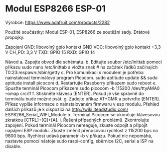 # Modul ESP8266 ESP-01

Výrobce: https://www.adafruit.com/products/2282

Použité součástky:
Modul ESP-01, ESP8266 ze soutěžní sady. Drátové propojky. 

Zapojení
    GND: libovolný gpio kontakt GND   	VCC: libovolný gpio kontakt +3,3 V
    CH_PD: 3,3 V               		 	TXD: GPIO 15
    RXD: GPIO 14

Návod
a.	Zapojte obvod dle schématu.
b.	Editujte soubor /etc/inittab pomocí příkazu sudo nano /etc/inittab a vložte znak # na začátek řádků začínajích T0:23:respawn:/sbin/getty
c.	Pro komunikaci s modulem je potřeba nainstalovat terminálový program Picocom.
sudo aptitude update && sudo aptitude install picocom
d.	Restartujte Raspberry příkazem sudo reboot
e.	Spusťte terminál Picocom příkazem sudo picocom -b 115200 /dev/ttyAMA0 –omap crcrlf
f.	Stiskněte klávesu [ENTER]. Pokud je vše správně do terminálu bude možné psát.
g.	Zadejte příkaz AT+GMR a potvrďte [ENTER]. Příkaz vypíše informace o nainstalovaném
firmwaru v esp modulu. Přehled dalších příkazů
 je k dispozici na http://wiki.iteadstudio.com/
ESP8266_Serial_WIFI_Module
h.	Terminál Picocom se ukončuje klávesovou zkratkou [CTRL]+[Q]+[A].
i.	Řešení případných problémů. Zkontrolujte zapojení. Pokud terminál Picocom nereaguje, zkuste odpojit a připojit napájení ESP modulu. Zkuste změnit přenosovou rychlost z 115200 bps na 9600 bps. Rychlost udává parametr –b v příkazu. Pokud nic nepomáhá, nastavte pomocí nástoje sudo raspi-config, sběrnice I2C, serial a ISP na disable.
